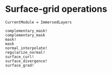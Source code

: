 # Surface-grid operations

```@meta
CurrentModule = ImmersedLayers
```


```@docs
complementary_mask!
complementary_mask
mask!
mask
normal_interpolate!
regularize_normal!
surface_curl!
surface_divergence!
surface_grad!
```
